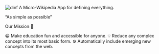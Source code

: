 ![dinf](https://dinf.net/static/logo.c9285940.svg)
A Micro-Wikipedia App for defining everything.


“As simple as possible”

Our Mission 🚀


😀  Make education fun and accessible for anyone.
💡   Reduce any complex concept into its most basic form.
⚙️  Automatically include emerging new concepts from the web.
